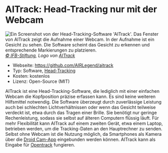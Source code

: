 # AITrack: Head-Tracking nur mit der Webcam

![](/aitrack.jpg "Ein Screenshot von der Head-Tracking-Software 'AITrack'. Das Fenster von AITrack zeigt die Aufnahme einer Webcam. In der Aufnahme ist ein Gesicht zu sehen. Die Software scheint das Gesicht zu erkennen und entsprechende Markierungen zu platzieren.")
_[© IFB-Stiftung](https://ifb-stiftung.de/), Logo von [AITrack](https://github.com/AIRLegend/aitrack/blob/master/Images/Logo.png)_

- Webseite: https://github.com/AIRLegend/aitrack
- Typ: Software, [Head-Tracking](/de/02-grundlagenwissen/02-eye-tracking-was-ist-das#head-tracking)
- Kosten: kostenlos
- Lizenz: Open-Source (MIT)

AITrack ist eine Head-Tracking-Software, die lediglich mit einer einfachen Webcam die Kopfposition präzise erfassen kann.
Es sind keine weiteren Hilfsmittel notwendig.
Die Software überzeugt durch zuverlässige Leistung auch bei schlechten Lichtverhältnissen oder wenn das Gesicht teilweise verdeckt ist, etwa durch das Tragen einer Brille.
Sie benötigt nur geringe Rechenleistung, sodass sie selbst auf älteren Computern flüssig läuft.
Für mehr Flexibilität kann AITrack auf einem zweiten Gerät, etwa einem Laptop, betrieben werden, um die Tracking-Daten an den Hauptrechner zu senden.
Selbst ohne Webcam ist die Nutzung möglich, da Smartphones als Kamera über die [Droid Cam-App](https://play.google.com/store/apps/details?id=com.dev47apps.droidcam) eingebunden werden können.
AITrack kann als Eingabe für [Opentrack](/de/04-software-und-hardware-im-detail/opentrack) fungieren.
